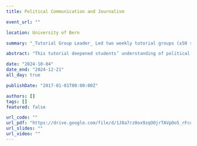 ```yaml
---
title: Political Communication and Journalism

event_url: ""

location: University of Bern

summary: "_Tutorial Group Leader_ Led two weekly tutorial groups (±50 students total) that advanced students' understanding of political communication and journalism. _Average teaching evaluation score:_ 4.41/5."

abstract: "This tutorial deepened students’ understanding of political communication practices and journalistic principles in democratic societies. Through weekly readings, discussions, and exercises, students critically engaged with classic and contemporary research in the field."

date: "2024-10-04"
date_end: "2024-12-21"
all_day: true

publishDate: "2017-01-01T00:00:00Z"

authors: []
tags: []
featured: false

url_code: ""
url_pdf: "https://drive.google.com/file/d/1J8a7rz0ox9zqOOjrTAVpOo5_rFcudpLQ/view?usp=sharing"
url_slides: ""
url_video: ""
---
```

